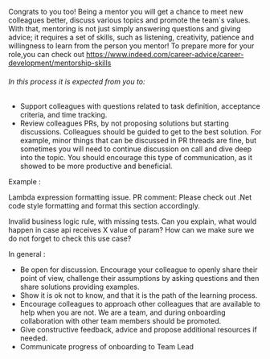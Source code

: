 Congrats to you too! Being a mentor you will get a chance to meet new colleagues better, discuss various topics and promote the team`s values.
With that, mentoring is not just simply answering questions and giving advice; it requires a set of skills, such as listening, creativity, patience and willingness to learn from the person you mentor!
To prepare more for your role,you can check out https://www.indeed.com/career-advice/career-development/mentorship-skills

###### In this process it is expected from you to:

* Support colleagues with questions related to task definition, acceptance criteria, and time tracking. 	
* Review colleagues  PRs, by not proposing solutions but starting discussions. 
Colleagues should be guided to get to the best solution. For example, minor things that can be discussed in PR threads are fine, but sometimes you will need to continue discussion on call and dive deep into the topic. You should encourage this type of communication, as it showed to be more productive and beneficial. 

Example :  

Lambda expression formatting issue. PR comment: Please check out .Net code style formatting and format this section accordingly.

Invalid business logic rule, with missing tests. 
Can you explain, what would happen in case api receives X value of param? How can we make sure we do not forget to check this use case?

In general :
* Be open for discussion. Encourage your colleague to openly share their point of view, challenge their assumptions by asking questions and then share solutions providing examples.
* Show it is ok not to know, and that it is the path of the learning process.
* Encourage colleagues to approach other colleagues that are available to help when you are not. We are a team, and during onboarding collaboration with other team members should be promoted. 
* Give constructive feedback, advice and propose additional  resources if needed.
* Communicate progress of onboarding to Team Lead




